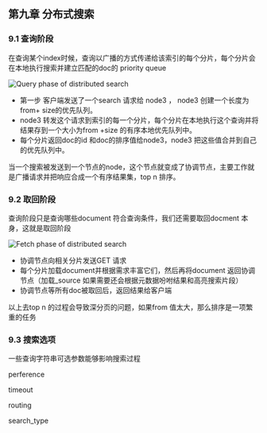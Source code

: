 ## 第九章  分布式搜索



### 9.1 查询阶段

在查询某个index时候，查询以广播的方式传递给该索引的每个分片，每个分片会在本地执行搜索并建立匹配的doc的 priority queue

![Query phase of distributed search](https://es.xiaoleilu.com/images/elas_0901.png)

- 第一步 客户端发送了一个search 请求给 node3 ， node3 创建一个长度为 from+ size的优先队列。
- node3 转发这个请求到索引的每一个分片，每个分片在本地执行这个查询并将结果存到一个大小为from +size 的有序本地优先队列中。
- 每个分片返回doc的id 和doc的排序值给node3，node3 把这些值合并到自己的优先队列中。



当一个搜索被发送到一个节点的node，这个节点就变成了协调节点，主要工作就是广播请求并把响应合成一个有序结果集，top n 排序。



### 9.2 取回阶段

查询阶段只是查询哪些document 符合查询条件，我们还需要取回docment 本身，这就是取回阶段

![Fetch phase of distributed search](https://es.xiaoleilu.com/images/elas_0902.png)

-  协调节点向相关分片发送GET 请求
- 每个分片加载document并根据需求丰富它们，然后再将document 返回协调节点（加载_source 如果需要还会根据元数据吩咐结果和高亮搜索片段）
- 协调节点等所有doc被取回后，返回结果给客户端



以上去top n 的过程会导致深分页的问题，如果from 值太大，那么排序是一项繁重的任务



### 9.3 搜索选项

一些查询字符串可选参数能够影响搜索过程

perference

timeout

routing

search_type



